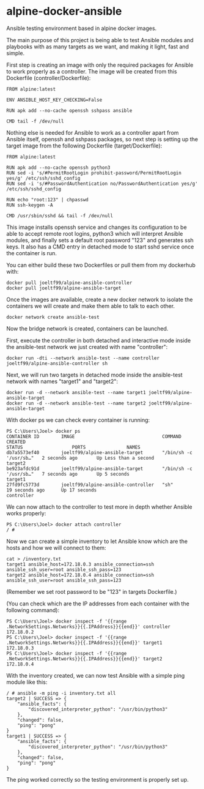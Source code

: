 # alpine-docker-ansible
Ansible testing environment based in alpine docker images.

The main purpose of this project is being able to test Ansible modules and playbooks with as many targets as we want, and making it light, fast and simple.

First step is creating an image with only the required packages for Ansible to work properly as a controller. The image will be created from this Dockerfile (controller/Dockerfile):

```
FROM alpine:latest

ENV ANSIBLE_HOST_KEY_CHECKING=False

RUN apk add --no-cache openssh sshpass ansible

CMD tail -f /dev/null
```

Nothing else is needed for Ansible to work as a controller apart from Ansible itself, openssh and sshpass packages, so next step is setting up the target image from the following Dockerfile (target/Dockerfile):

```
FROM alpine:latest

RUN apk add --no-cache openssh python3
RUN sed -i 's/#PermitRootLogin prohibit-password/PermitRootLogin yes/g' /etc/ssh/sshd_config
RUN sed -i 's/#PasswordAuthentication no/PasswordAuthentication yes/g' /etc/ssh/sshd_config

RUN echo "root:123" | chpasswd
RUN ssh-keygen -A

CMD /usr/sbin/sshd && tail -f /dev/null
```

This image installs openssh service and changes its configuration to be able to accept remote root logins, python3 which will interpret Ansible modules, and finally sets a default root password "123" and generates ssh keys.
It also has a CMD entry in detached mode to start sshd service once the container is run.

You can either build these two Dockerfiles or pull them from my dockerhub with:

```
docker pull joeltf99/alpine-ansible-controller
docker pull joeltf99/alpine-ansible-target
```

Once the images are available, create a new docker network to isolate the containers we will create and make them able to talk to each other.

```
docker network create ansible-test
```

Now the bridge network is created, containers can be launched.

First, execute the controller in both detached and interactive mode inside the ansible-test network we just created with name "controller":

```
docker run -dti --network ansible-test --name controller joeltf99/alpine-ansible-controller sh
```

Next, we will run two targets in detached mode inside the ansible-test network with names "target1" and "target2":

```
docker run -d --network ansible-test --name target1 joeltf99/alpine-ansible-target
docker run -d --network ansible-test --name target2 joeltf99/alpine-ansible-target
```

With docker ps we can check every container is running:

```
PS C:\Users\Joel> docker ps
CONTAINER ID        IMAGE                                COMMAND                  CREATED
STATUS                  PORTS               NAMES
db7a5573ef40        joeltf99/alpine-ansible-target       "/bin/sh -c '/usr/sb…"   2 seconds ago       Up Less than a second                       target2
be923afdc91d        joeltf99/alpine-ansible-target       "/bin/sh -c '/usr/sb…"   7 seconds ago       Up 5 seconds                                target1
27fd9fc5773d        joeltf99/alpine-ansible-controller   "sh"                     19 seconds ago      Up 17 seconds                               controller
```

We can now attach to the controller to test more in depth whether Ansible works properly:

```
PS C:\Users\Joel> docker attach controller
/ #
```

Now we can create a simple inventory to let Ansible know which are the hosts and how we will connect to them:

```
cat > /inventory.txt
target1 ansible_host=172.18.0.3 ansible_connection=ssh ansible_ssh_user=root ansible_ssh_pass=123
target2 ansible_host=172.18.0.4 ansible_connection=ssh ansible_ssh_user=root ansible_ssh_pass=123
```

(Remember we set root password to be "123" in targets Dockerfile.)

(You can check which are the IP addresses from each container with the following command):

```
PS C:\Users\Joel> docker inspect -f '{{range .NetworkSettings.Networks}}{{.IPAddress}}{{end}}' controller
172.18.0.2
PS C:\Users\Joel> docker inspect -f '{{range .NetworkSettings.Networks}}{{.IPAddress}}{{end}}' target1
172.18.0.3
PS C:\Users\Joel> docker inspect -f '{{range .NetworkSettings.Networks}}{{.IPAddress}}{{end}}' target2
172.18.0.4
```

With the inventory created, we can now test Ansible with a simple ping module like this:

```
/ # ansible -m ping -i inventory.txt all
target2 | SUCCESS => {
    "ansible_facts": {
        "discovered_interpreter_python": "/usr/bin/python3"
    },
    "changed": false,
    "ping": "pong"
}
target1 | SUCCESS => {
    "ansible_facts": {
        "discovered_interpreter_python": "/usr/bin/python3"
    },
    "changed": false,
    "ping": "pong"
}
```

The ping worked correctly so the testing environment is properly set up.
